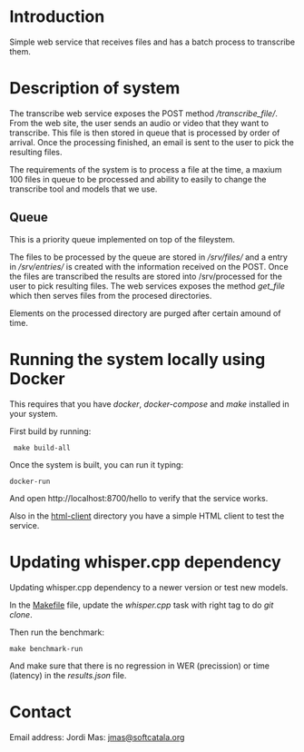# Introduction

Simple web service that receives files and has a batch process to transcribe them.

# Description of system

The transcribe web service exposes the POST method */transcribe_file/*. From the web site, the user sends an audio or video that they
want to transcribe. This file is then stored in queue that is processed by order of arrival. Once the processing finished, an
email is sent to the user to pick the resulting files.

The requirements of the system is to process a file at the time, a maxium 100 files in queue to be processed and ability to easily
to change the transcribe tool and models that we use.

## Queue

This is a priority queue implemented on top of the fileystem. 

The files to be processed by the queue are stored in */srv/files/* and a entry in */srv/entries/* is created with the
information received on the POST. Once the files are transcribed the results are stored into /srv/processed for the 
user to pick resulting files. The web services exposes the method *get_file* which then serves files from the procesed directories.

Elements on the processed directory are purged after certain amound of time.

# Running the system locally using Docker

This requires that you have *docker*, *docker-compose* and *make* installed in your system.

First build by running:

```shell
 make build-all
```

Once the system is built, you can run it typing:

```shell
docker-run
```

And open http://localhost:8700/hello to verify that the service works.

Also in the [html-client](html-client) directory you have a simple HTML client to test the service.

# Updating whisper.cpp dependency

Updating whisper.cpp dependency to a newer version or test new models.

In the [Makefile](Makefile) file, update the *whisper.cpp* task with right tag to do *git clone*.

Then run the benchmark:

```shell
make benchmark-run
```

And make sure that there is no regression in WER (precission) or time (latency) in the *results.json* file.


# Contact

Email address: Jordi Mas: jmas@softcatala.org

